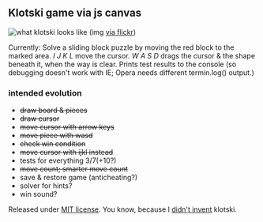 ## Klotski game via js canvas

![what klotski looks like](https://farm6.staticflickr.com/5491/13933588087_01571368ea_m_d.jpg)
(img [via flickr](https://www.flickr.com/photos/18099895@N06/13933588087))

Currently: Solve a sliding block puzzle by moving the red block to the marked area. _I J K L_ move the cursor. _W A S D_ drags the cursor & the shape beneath it, when the way is clear. Prints test results to the console (so debugging doesn't work with IE; Opera needs different termin.log() output.)

### intended evolution

* ~~draw board & pieces~~
* ~~draw cursor~~
* ~~move cursor with arrow keys~~
* ~~move piece with wasd~~
* ~~check win condition~~
* ~~move cursor with ijkl instead~~
* tests for everything 3/7(+10?)
* ~~move count; smarter move count~~
* save & restore game (anticheating?)
* solver for hints?
* win sound?

Released under [MIT license](http://opensource.org/licenses/MIT). You know, because I [didn't invent](http://en.wikipedia.org/wiki/Klotski) klotski.